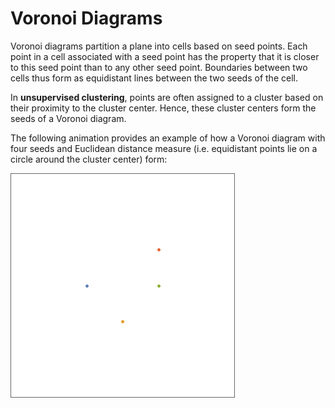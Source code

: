 # Voronoi Diagrams

Voronoi diagrams partition a plane into cells based on seed points. Each point in a cell associated with a seed point has the property that it is closer to this seed point than to any other seed point. Boundaries between two cells thus form as equidistant lines between the two seeds of the cell.

In **unsupervised clustering**, points are often assigned to a cluster based on their proximity to the cluster center. Hence, these cluster centers form the seeds of a Voronoi diagram.

The following animation provides an example of how a Voronoi diagram with four seeds and Euclidean distance measure (i.e. equidistant points lie on a circle around the cluster center) form:

![Voronoi Diagram](./Voronoi.gif "Voronoi Diagrams.")
